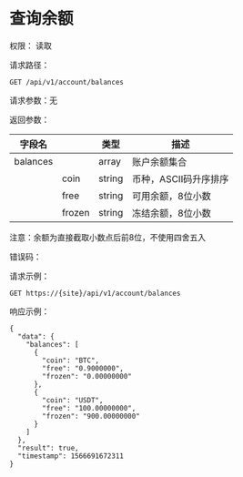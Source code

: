 # 查询余额

权限： 读取

请求路径：

```
GET /api/v1/account/balances
```

请求参数：无

返回参数：

| **字段名**  |        | **类型** | **描述**        |
| -------- | ------ | ------ | ------------- |
| balances |        | array  | 账户余额集合        |
|          | coin   | string | 币种，ASCII码升序排序 |
|          | free   | string | 可用余额，8位小数     |
|          | frozen | string | 冻结余额，8位小数     |

注意：余额为直接截取小数点后前8位，不使用四舍五入

错误码：

请求示例：

```
GET https://{site}/api/v1/account/balances
```

响应示例：

```
{ 
  "data": {
    "balances": [
      {
        "coin": "BTC",
        "free": "0.9000000",
        "frozen": "0.00000000"
      },
      {
        "coin": "USDT",
        "free": "100.00000000",
        "frozen": "900.00000000"
      }
    ]
  },
  "result": true,
  "timestamp": 1566691672311
}
```

####
